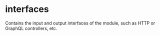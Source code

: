 # interfaces

Contains the input and output interfaces of the module, such as HTTP or GraphQL controllers, etc.

